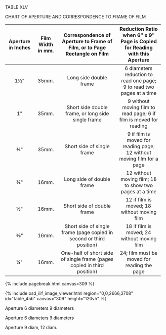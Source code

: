 TABLE XLV 

CHART OF APERTURE AND CORRESPONDENCE TO FRAME OF FILM 

| Aperture in Inches | Film Width in mm. | Correspondence of Aperture to Frame of Film, or to Page Rectangle on Film | Reduction Ratio when 6" x 9" Page is Copied for Reading with this Aperture |
|:---:|:---:|:---:|:---:|
| 1½" | 35mm. | Long side double frame | 6 diameters reduction to read one page; 9 to read two pages at a time |
| 1" | 35mm. | Short side double frame, or long side single frame | 9 without moving film to read page; 6 if film is moved for reading |
| ¾" | 35mm. | Short side of single frame | 9 if film is moved for reading page; 12 without moving film for a page|
| ¾" | 16mm. | Long side of double frame | 12 without moving film; 18 to show two pages at a time |
| ½" | 16mm. | Short side of double frame | 12 if film is moved; 18 without moving film |
| ⅜" | 16mm. | Short side of single frame (page copied in second or third position) | 18 if film is moved; 24 without moving film |
| ¼" | 16mm. | One-half of short side of single frame (pages copied in third position) | 24; film must be moved for reading the page |

{% include pagebreak.html canvas=309 %} 

{% include osd_iiif_image_viewer.html region="0,0,2666,3708" id="table_45b" canvas="309" height="120vh" %}

Aperture 6 diameters 9 diameters 

Aperture 6 diameters 9 diameters 

Aperture 9 diam, 12 diam. 
